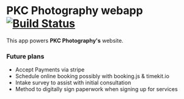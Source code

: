# PKC Photography webapp [![Build Status](https://travis-ci.org/DarinLevesque/pkcphotography.svg?branch=master)](https://travis-ci.org/DarinLevesque/pkcphotography)

This app powers **PKC Photography's** website.

### Future plans

- Accept Payments via stripe
- Schedule online booking possibly with booking.js & timekit.io
- Intake survey to assist with initial consultation
- Method to digitally sign paperwork when signing up for services
